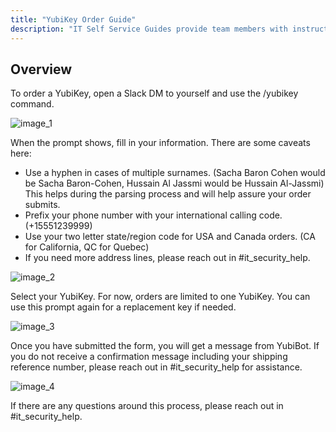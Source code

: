 ```yaml
---
title: "YubiKey Order Guide"
description: "IT Self Service Guides provide team members with instructions for frequently asked questions for installing, configuration, and troubleshooting your laptop or our tech stack applications."
---
```


## Overview

To order a YubiKey, open a Slack DM to yourself and use the /yubikey command.

![image_1](./image_1.png)

When the prompt shows, fill in your information. There are some caveats here:

- Use a hyphen in cases of multiple surnames. (Sacha Baron Cohen would be Sacha Baron-Cohen, Hussain Al Jassmi would be Hussain Al-Jassmi) This helps during the parsing process and will help assure your order submits.
- Prefix your phone number with your international calling code. (+15551239999)
- Use your two letter state/region code for USA and Canada orders. (CA for California, QC for Quebec)
- If you need more address lines, please reach out in #it_security_help.

![image_2](./image_2.png)

Select your YubiKey. For now, orders are limited to one YubiKey. You can use this prompt again for a replacement key if needed.

![image_3](./image_3.png)

Once you have submitted the form, you will get a message from YubiBot. If you do not receive a confirmation message including your shipping reference number, please reach out in #it_security_help for assistance.

![image_4](./image_4.png)

If there are any questions around this process, please reach out in #it_security_help.
